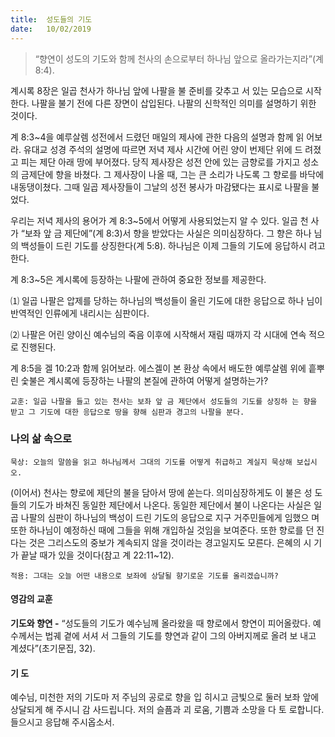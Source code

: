 ```yaml
---
title:  성도들의 기도
date:   10/02/2019
---
```


> <p></p>
> “향연이 성도의 기도와 함께 천사의 손으로부터 하나님 앞으로 올라가는지라”(계 8:4).

계시록 8장은 일곱 천사가 하나님 앞에 나팔을 불 준비를 갖추고 서 있는 모습으로
시작한다. 나팔을 불기 전에 다른 장면이 삽입된다. 나팔의 신학적인 의미를 설명하기
위한 것이다.

계 8:3~4을 예루살렘 성전에서 드렸던 매일의 제사에 관한 다음의 설명과 함께 읽
어보라. 유대교 성경 주석의 설명에 따르면 저녁 제사 시간에 어린 양이 번제단 위에 드
려졌고 피는 제단 아래 땅에 부어졌다. 당직 제사장은 성전 안에 있는 금향로를 가지고
성소의 금제단에 향을 바쳤다. 그 제사장이 나올 때, 그는 큰 소리가 나도록 그 향로를
바닥에 내동댕이쳤다. 그때 일곱 제사장들이 그날의 성전 봉사가 마감됐다는 표시로
나팔을 불었다.

우리는 저녁 제사의 용어가 계 8:3~5에서 어떻게 사용되었는지 알 수 있다. 일곱 천
사가 “보좌 앞 금 제단에”(계 8:3)서 향을 받았다는 사실은 의미심장하다. 그 향은 하나
님의 백성들이 드린 기도를 상징한다(계 5:8). 하나님은 이제 그들의 기도에 응답하시
려고 한다.

계 8:3~5은 계시록에 등장하는 나팔에 관하여 중요한 정보를 제공한다.

⑴ 일곱 나팔은 압제를 당하는 하나님의 백성들이 올린 기도에 대한 응답으로 하나
님이 반역적인 인류에게 내리시는 심판이다.

⑵ 나팔은 어린 양이신 예수님의 죽음 이후에 시작해서 재림 때까지 각 시대에 연속
적으로 진행된다.

계 8:5을 겔 10:2과 함께 읽어보라. 에스겔이 본 환상 속에서 배도한 예루살렘 위에
흩뿌린 숯불은 계시록에 등장하는 나팔의 본질에 관하여 어떻게 설명하는가?

`교훈: 일곱 나팔을 들고 있는 천사는 보좌 앞 금 제단에서 성도들의 기도를 상징하
는 향을 받고 그 기도에 대한 응답으로 땅을 향해 심판과 경고의 나팔을 분다.`

### 나의 삶 속으로

`묵상: 오늘의 말씀을 읽고 하나님께서 그대의 기도를 어떻게 취급하고 계실지 묵상해
보십시오.`

(이어서) 천사는 향로에 제단의 불을 담아서 땅에 쏟는다. 의미심장하게도 이 불은 성
도들의 기도가 바쳐진 동일한 제단에서 나온다. 동일한 제단에서 불이 나온다는 사실은
일곱 나팔의 심판이 하나님의 백성이 드린 기도의 응답으로 지구 거주민들에게 임했으
며 또한 하나님이 예정하신 때에 그들을 위해 개입하실 것임을 보여준다. 또한 향로를 던
진다는 것은 그리스도의 중보가 계속되지 않을 것이라는 경고일지도 모른다. 은혜의 시
기가 끝날 때가 있을 것이다(참고 계 22:11~12).

`적용: 그대는 오늘 어떤 내용으로 보좌에 상달될 향기로운 기도를 올리겠습니까?`

#### 영감의 교훈

**기도와 향연 -** “성도들의 기도가 예수님께 올라왔을 때
향로에서 향연이 피어올랐다. 예수께서는 법궤 곁에 서셔
서 그들의 기도를 향연과 같이 그의 아버지께로 올려 보
내고 계셨다”(초기문집, 32).

#### 기 도

예수님, 미천한 저의 기도마
저 주님의 공로로 향을 입
히시고 금빛으로 둘러 보좌
앞에 상달되게 해 주시니 감
사드립니다. 저의 슬픔과 괴
로움, 기쁨과 소망을 다 토
로합니다. 들으시고 응답해
주시옵소서.